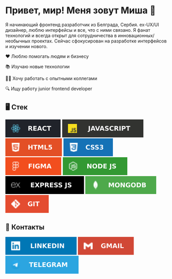 # Привет, мир! Меня зовут Миша 👋

Я начинающий фронтенд разработчик из Белграда, Сербия. ex-UX/UI дизайнер, люблю интерфейсы и все, что с ними связано. Я фанат технологий и всегда открыт для сотрудничества в инновационных/необычных проектах. Сейчас сфокусирован на разработке интерфейсов и изучении нового. 

❤️ Люблю помогать людям и бизнесу

📚 Изучаю новые технологии

👨‍💻 Хочу работать с опытными коллегами

🔍 Ищу работу junior frontend developer


## 🖥 Стек

[![REACT](images/REACT.svg)](https://reactjs.org) [![JAVASCRIPT](images/JAVASCRIPT.svg)](https://www.javascript.com) [![HTML5](images/HTML5.svg)](https://www.w3.org/TR/html52/) [![CSS](images/CSS3.svg)](https://www.w3.org/Style/CSS/) [![FIGMA](images/FIGMA.svg)](http://fogma.com) [![NODE JS](images/NODEJS.svg)](https://nodejs.dev) [![EXPRESS JS](images/EXPRESSJS.svg)](https://expressjs.com) [![MONGODB](images/MONGODB.svg)](https://www.mongodb.com) [![GIT](images/GIT.svg)](https://git-scm.com)

## 🤝 Контакты

[![LINKEDIN](images/LINKEDIN.svg)](https://www.linkedin.com/in/mikhail-tsoy/)
[![GMAIL](images/GMAIL.svg)](mailto:mikhail.tsoy123@gmail.com)
[![TELEGRAM](images/TELEGRAM.svg)](http://t.me/mtsoy123)
